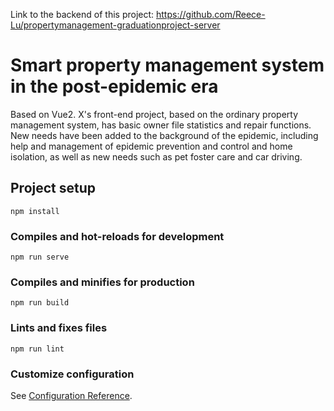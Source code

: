 Link to the backend of this project: https://github.com/Reece-Lu/propertymanagement-graduationproject-server

# Smart property management system in the post-epidemic era

Based on Vue2. X's front-end project, based on the ordinary property management system, has basic owner file statistics and repair functions. New needs have been added to the background of the epidemic, including help and management of epidemic prevention and control and home isolation, as well as new needs such as pet foster care and car driving.
## Project setup
```
npm install
```

### Compiles and hot-reloads for development
```
npm run serve
```

### Compiles and minifies for production
```
npm run build
```

### Lints and fixes files
```
npm run lint
```

### Customize configuration
See [Configuration Reference](https://cli.vuejs.org/config/).
